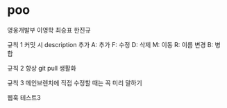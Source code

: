 # poo
영웅개발부
이영학 최승표 한진규

규칙 1
커밋 시 description 추가
A: 추가
F: 수정
D: 삭제
M: 이동
R: 이름 변경
B: 병합

규칙 2
항상 git pull 생활화

규칙 3
메인브렌치에 직접 수정할 때는 꼭 미리 말하기


웹훅 테스트3